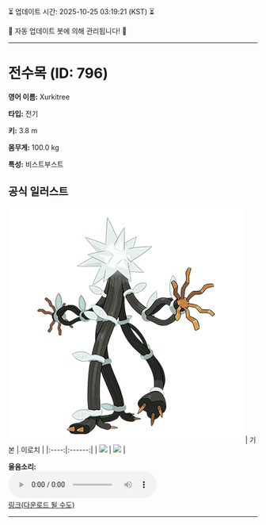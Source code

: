 
⏳ 업데이트 시간: 2025-10-25 03:19:21 (KST) ⏳

🤖 자동 업데이트 봇에 의해 관리됩니다! 🤖

---

# 전수목 (ID: 796)
**영어 이름:** Xurkitree

**타입:** 전기

**키:** 3.8 m

**몸무게:** 100.0 kg

**특성:** 비스트부스트

## 공식 일러스트
![](https://raw.githubusercontent.com/PokeAPI/sprites/master/sprites/pokemon/other/official-artwork/796.png)
| 기본 | 이로치 |
|:----:|:------:|
| <img src="http://play.pokemonshowdown.com/sprites/ani/xurkitree.gif" width="200"> | <img src="http://play.pokemonshowdown.com/sprites/ani-shiny/xurkitree.gif" width="200"> |

**울음소리:**<br><audio controls src="https://raw.githubusercontent.com/PokeAPI/cries/main/cries/pokemon/latest/796.ogg"></audio><br> [링크(다운로드 될 수도)](https://raw.githubusercontent.com/PokeAPI/cries/main/cries/pokemon/latest/796.ogg)


---
